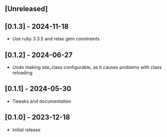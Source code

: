## [Unreleased]

## [0.1.3] - 2024-11-18

- Use ruby 3.3.5 and relax gem constraints

## [0.1.2] - 2024-06-27

- Undo making site_class configurable, as it causes problems with
  class reloading

## [0.1.1] - 2024-05-30

- Tweaks and documentation

## [0.1.0] - 2023-12-18

- Initial release
